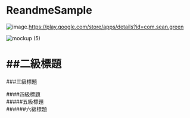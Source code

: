 # ReandmeSample
![image.](https://user-images.githubusercontent.com/77279829/123395127-6ccaa380-d5d2-11eb-81fa-cf85b8479257.png)https://play.google.com/store/apps/details?id=com.sean.green

![mockup (5)](https://user-images.githubusercontent.com/77279829/123379682-0f7a2680-d5c1-11eb-9761-3fad81611e56.png)



##二級標題
====
###三級標題  

####四級標題  
#####五級標題  
######六級標題  
